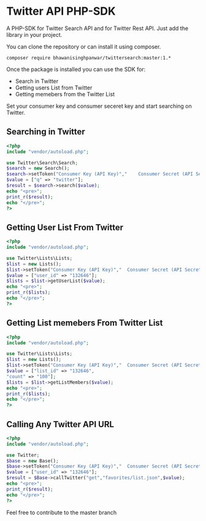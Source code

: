 # Twitter API PHP-SDK 

A PHP-SDK for Twitter Search API and for Twitter Rest API. Just add the library in your project.

You can clone the repository or can install it using composer.

`composer require bhawanisinghpanwar/twittersearch:master:1.*`

Once the package is installed you can use the SDK for:

* Search in Twitter
* Getting users List from Twitter
* Getting memebers from the Twitter List

Set your consumer key and consumer seceret key and start searching on Twitter.

## Searching in Twitter

```php
<?php
include "vendor/autoload.php";

use Twitter\Search\Search;
$search = new Search();
$search->setToken("Consumer Key (API Key)","	Consumer Secret (API Secret)");
$value = ["q" => "twitter"];
$result = $search->search($value);
echo "<pre>";
print_r($result);
echo "</pre>";
?>
```
## Getting User List From Twitter
```php
<?php
include "vendor/autoload.php";

use Twitter\Lists\Lists;
$list = new Lists();
$list->setToken("Consumer Key (API Key)","	Consumer Secret (API Secret)");
$value = ["user_id" => "132646"];
$lists = $list->getUserList($value);
echo "<pre>";
print_r($lists);
echo "</pre>";
?>
```
## Getting List memebers From Twitter List

```php
<?php
include "vendor/autoload.php";

use Twitter\Lists\Lists;
$list = new Lists();
$list->setToken("Consumer Key (API Key)","	Consumer Secret (API Secret)");
$value = ["list_id" => "132646",
"count" => "100"];
$lists = $list->getListMembers($value);
echo "<pre>";
print_r($lists);
echo "</pre>";
?>
```
## Calling Any Twitter API URL

```php
<?php
include "vendor/autoload.php";

use Twitter;
$base = new Base();
$base->setToken("Consumer Key (API Key)","	Consumer Secret (API Secret)");
$value = ["user_id" => "132646"];
$result = $Base->callTwitter("get","favorites/list.json",$value);
echo "<pre>";
print_r($result);
echo "</pre>";
?>
```
Feel free to contribute to the master branch


